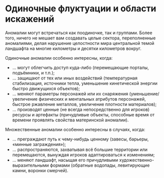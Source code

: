# Одиночные флуктуации и области искажений

Аномалии могут встречаться как поодиночке, так и группами. Более того, ничего не мешает вам создавать целые сектора, переполненные аномалиями, делая нарушение целостности мира центральной темой ландшафта на многие километры и десятки километров вокруг.

Одиночные аномалии особенно интересны, когда:

- … могут облегчить доступ куда-либо (перемещающие порталы, подъёмники, и т.п.);
- … защищают от тех или иных воздействий (температурная стабилизация, источники тепла, уменьшение кинетической энергии быстро движущихся объектов);
- … меняют параметры персонажей или их снаряжения (уменьшение/увеличение физических и ментальных атрибутов персонажей, быстрое ржавление металлов, увеличение плотности материалов);
- … производят ценные (не всегда непосредственно для игроков) ресурсы и артефакты (причудливые объекты, способные время от времени проявлять свойства материнской аномалии).

Множественные аномалии особенно интересны в случаях, когда:

- … преграждают путь к чему-нибудь ценному (завесы, барьеры, «минные заграждения»);
- … распространяются, захватывая всё большие территории или перемещаются, вынуждая игроков адаптироваться к изменениям;
- … меняют ландшафт, насыщая его причудливыми художественно-выразительными формами (обратные водопады, левитирующие камни, воронки смерчей).